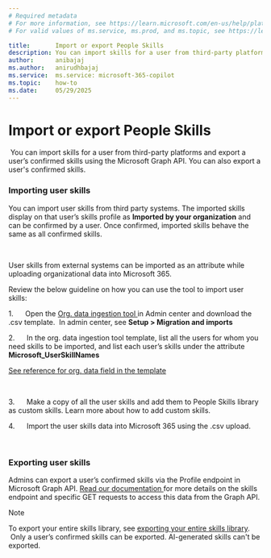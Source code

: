 ```yaml
---
# Required metadata
# For more information, see https://learn.microsoft.com/en-us/help/platform/learn-editor-add-metadata
# For valid values of ms.service, ms.prod, and ms.topic, see https://learn.microsoft.com/en-us/help/platform/metadata-taxonomies

title:       Import or export People Skills
description: You can import skills for a user from third-party platforms and export a user’s confirmed skills using the Graph API.
author:      anibajaj 
ms.author:   anirudhbajaj
ms.service:  ms.service: microsoft-365-copilot
ms.topic:    how-to
ms.date:     05/29/2025
---
```


# Import or export People Skills

 You can import skills for a user from third-party platforms and export a user’s confirmed skills using the Microsoft Graph API. You can also export a user's confirmed skills.

### Importing user skills

You can import user skills from third party systems. The imported skills display on that user’s skills profile as __Imported by your organization__ and can be confirmed by a user. Once confirmed, imported skills behave the same as all confirmed skills.

 



User skills from external systems can be imported as an attribute while uploading organizational data into Microsoft 365.

Review the below guideline on how you can use the tool to import user skills:   

1.      Open the [Org. data ingestion tool ](/viva/import-orgdata)in Admin center and download the .csv template.  In admin center, see __Setup > Migration and imports__

2.      In the org. data ingestion tool template, list all the users for whom you need skills to be imported, and list each user’s skills under the attribute __Microsoft_UserSkillNames__

[See reference for org. data field in the template](/viva/orgdata-attributes)

 

3.      Make a copy of all the user skills and add them to People Skills library as custom skills. Learn more about how to add custom skills.

4.      Import the user skills data into Microsoft 365 using the .csv upload.

 

### Exporting user skills

Admins can export a user’s confirmed skills via the Profile endpoint in Microsoft Graph API. [Read our documentation ](/graph/api/profile-list-skills?view=graph-rest-beta&tabs=http)for more details on the skills endpoint and specific GET requests to access this data from the Graph API.

> [!NOTE]
> To export your entire skills library, see [exporting your entire skills library](#_Export_your_custom).  
>  Only a user’s confirmed skills can be exported. AI-generated skills can't be exported.

 

